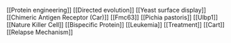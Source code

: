 [[Protein engineering]]
[[Directed evolution]]
[[Yeast surface display]]
[[Chimeric Antigen Receptor (Car)]]
[[Fmc63]]
[[Pichia pastoris]]
[[Ulbp1]]
[[Nature Killer Cell]]
[[Bispecific Protein]]
[[Leukemia]]
[[Treatment]]
[[Cart]]
[[Relapse Mechanism]]
